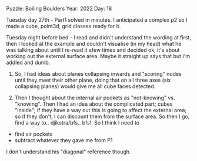 Puzzle: Boiling Boulders
Year: 2022
Day: 18

Tuesday day 27th - Part1 solved in minutes.  I anticipated a complex p2 so I made a cube, point3d, grid classes ready for it.

Tuesday night before bed - I read and didn't understand the wording at first, then I looked at the example and couldn't
visualise (in my head) what he was talking about until I re-read it afew times and decided ok, it's about working out
the external surface area.  Maybe it straight up says that but I'm addled and dumb.  

1. So, I had ideas about planes collapsing inwards and "scoring" nodes until they meet their other plane, doing that on
all three axes (six collapsing planes) would give me all cube faces detected.

2. Then I thought about the internal air pockets as "not-knowing" vs. "knowing".  Then I had an idea about the complicated part; cubes "inside"; if they have a way out this is going to affect the external area; so if they don't, I can discount them from the surface area.  So then I go, find a way to.. djikstra/bfs.. bfs!.  So I think I need to

- find air pockets
- subtract whatever they gave me from P1

I don't understand his "diagonal" reference though.

	